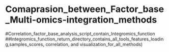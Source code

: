 # Comaprasion_between_Factor_base_Multi-omics-integration_methods

#Correlation_factor_base_analysis_script_contain_Integromics_function
##Integromics_function_return_directory_contains_all_tools_features_loading,samples_scores, correlation, and visualization_for_all_methods)
